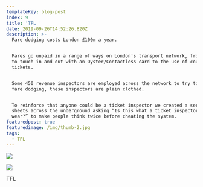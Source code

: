 ```yaml
---
templateKey: blog-post
index: 9
title: 'TFL '
date: 2019-09-26T14:52:26.820Z
description: >-
  Fare dodging costs London £100m a year.


  Fares go unpaid in a range of ways on London's transport network, from failing
  to touch in and out with an Oyster/Contactless card to the use of counterfeit
  tickets.


  Some 450 revenue inspectors are employed across the network to try to stop
  fare dodging, these inspectors are plain clothed.


  To reinforce that anyone could be a ticket inspector we created a series 6
  sheets across the underground asking “Is this what a ticket inspector would
  wear?” to make people think twice before cheating the system.
featuredpost: true
featuredimage: /img/thumb-2.jpg
tags:
  - TFL
---
```

![](/img/underground-scamp_1340_c.jpg)

![](/img/tfl-3.jpg)

TFL
